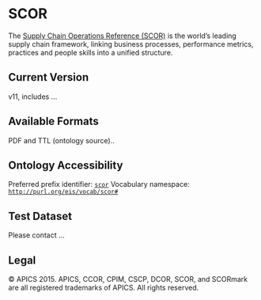 	
# SCOR

The [Supply Chain Operations Reference (SCOR)](http://www.apics.org/apics-for-business/products-and-services/apics-scc-frameworks/scor) is the world’s leading supply chain framework, linking business processes, performance metrics, practices and people skills into a unified structure.

## Current Version

v11, includes ... 


## Available Formats 

PDF and TTL (ontology source)..


## Ontology Accessibility

Preferred prefix identifier: [`scor`](http://prefix.cc/scor)
Vocabulary namespace: [`http://purl.org/eis/vocab/scor#`](http://purl.org/eis/vocab/scor#)

## Test Dataset

Please contact ...


## Legal

© APICS 2015. APICS, CCOR, CPIM, CSCP, DCOR, SCOR, and SCORmark are all registered trademarks of APICS.  All rights reserved.

